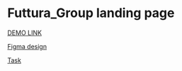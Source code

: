 # Futtura_Group landing page
[DEMO LINK](https://nazar-kudatsky.github.io/CIENCE/)

[Figma design](https://www.figma.com/file/IMI3CETSYW6OcaK6o0ip2S/junior-developer-test-task?node-id=1%3A2)

[Task](https://rebrand.ly/cience-jd-source)
